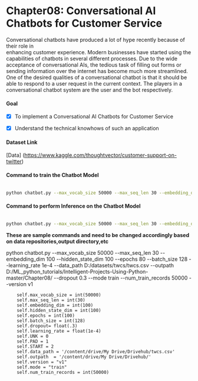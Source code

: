 # Chapter08: Conversational AI Chatbots for Customer Service
Conversational chatbots have produced a lot of hype recently because of their role in   
enhancing customer experience. Modern businesses have started using the capabilities of
chatbots in several different processes. Due to the wide acceptance of conversational AIs,
the tedious task of filling out forms or sending information over the internet has become
much more streamlined. One of the desired qualities of a conversational chatbot is that it
should be able to respond to a user request in the current context. The players in a
conversational chatbot system are the user and the bot respectively.


#### Goal 
- [x] To implement a Conversational AI Chatbots for Customer Service
- [x] Understand the technical knowhows of such an application


#### Dataset Link
[Data] (https://www.kaggle.com/thoughtvector/customer-support-on-twitter)


#### Command to train the Chatbot Model

```bash

python chatbot.py --max_vocab_size 50000 --max_seq_len 30 --embedding_dim 100 --hidden_state_dim 100 --epochs 80 --batch_size 128 --learning_rate 1e-4 --data_path /home/santanu/chatbot/data/twcs.csv --outpath /home/santanu/chatbot/ --dropout 0.3 --mode train --num_train_records 50000 --version v1

```

#### Command to perform Inference on the Chatbot Model

```bash

python chatbot.py --max_vocab_size 50000 --max_seq_len 30 --embedding_dim 100 --hidden_state_dim 100 --data_path /home/santanu/chatbot/data/test.csv --outpath /home/santanu/chatbot/ --dropout 0.3 --mode inference --version v1 --load_model_from /home/santanu/chatbot/s2s_model_v1_.h5 --vocabulary_path /home/santanu/chatbot/vocabulary.pkl --reverse_vocabulary_path /home/santanu/chatbot/reverse_vocabulary.pkl --count_vectorizer_path /home/santanu/chatbot/count_vectorizer.pkl

```

**These are sample commands and need to be changed accordingly based on data repositories,output directory,etc**


python chatbot.py --max_vocab_size 50000 --max_seq_len 30 --embedding_dim 100 --hidden_state_dim 100 --epochs 80 --batch_size 128 --learning_rate 1e-4 --data_path D:/datasets/twcs/twcs.csv --outpath D:/ML_python_tutorials/Intelligent-Projects-Using-Python-master/Chapter08/ --dropout 0.3 --mode train --num_train_records 50000 --version v1





        self.max_vocab_size = int(50000)
        self.max_seq_len = int(30)
        self.embedding_dim = int(100)
        self.hidden_state_dim = int(100)
        self.epochs = int(100)
        self.batch_size = int(128)
        self.dropout= float(.3)
        self.learning_rate = float(1e-4)
        self.UNK = 0
        self.PAD = 1
        self.START = 2
        self.data_path = '/content/drive/My Drive/Drivehub/twcs.csv'
        self.outpath  = '/content/drive/My Drive/Drivehub/'
        self.version = "v1"
        self.mode = "train"
        self.num_train_records = int(50000)




 






